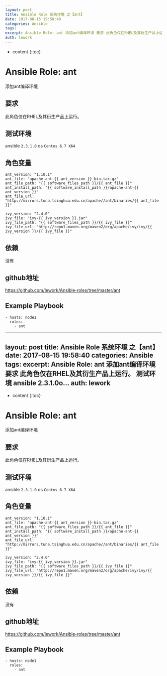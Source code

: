 ```yaml
---
layout: post
title: Ansible Role 系统环境 之【ant】
date: 2017-08-15 19:58:40
categories: Ansible
tags:
excerpt: Ansible Role: ant 添加ant编译环境 要求 此角色仅在RHEL及其衍生产品上运行。 测试环境 ansible 2.3.1.0o...
auth: lework
---
```

* content
{:toc}

# Ansible Role: ant

添加ant编译环境

## 要求

此角色仅在RHEL及其衍生产品上运行。

## 测试环境

ansible `2.3.1.0`
os `Centos 6.7 X64`

## 角色变量
    ant_version: "1.10.1"
    ant_file: "apache-ant-{{ ant_version }}-bin.tar.gz"
    ant_file_path: "{{ software_files_path }}/{{ ant_file }}"
    ant_install_path: "{{ software_install_path }}/apache-ant-{{ ant_version }}"
    ant_file_url: "http://mirrors.tuna.tsinghua.edu.cn/apache//ant/binaries/{{ ant_file }}"

    ivy_version: "2.4.0"
    ivy_file: "ivy-{{ ivy_version }}.jar"
    ivy_file_path: "{{ software_files_path }}/{{ ivy_file }}"
    ivy_file_url: "http://repo1.maven.org/maven2/org/apache/ivy/ivy/{{ ivy_version }}/{{ ivy_file }}"

## 依赖

没有

## github地址
https://github.com/lework/Ansible-roles/tree/master/ant

## Example Playbook

    - hosts: node1
      roles:
        - ant
---
layout: post
title: Ansible Role 系统环境 之【ant】
date: 2017-08-15 19:58:40
categories: Ansible
tags:
excerpt: Ansible Role: ant 添加ant编译环境 要求 此角色仅在RHEL及其衍生产品上运行。 测试环境 ansible 2.3.1.0o...
auth: lework
---
* content
{:toc}

# Ansible Role: ant

添加ant编译环境

## 要求

此角色仅在RHEL及其衍生产品上运行。

## 测试环境

ansible `2.3.1.0`
os `Centos 6.7 X64`

## 角色变量
    ant_version: "1.10.1"
    ant_file: "apache-ant-{{ ant_version }}-bin.tar.gz"
    ant_file_path: "{{ software_files_path }}/{{ ant_file }}"
    ant_install_path: "{{ software_install_path }}/apache-ant-{{ ant_version }}"
    ant_file_url: "http://mirrors.tuna.tsinghua.edu.cn/apache//ant/binaries/{{ ant_file }}"

    ivy_version: "2.4.0"
    ivy_file: "ivy-{{ ivy_version }}.jar"
    ivy_file_path: "{{ software_files_path }}/{{ ivy_file }}"
    ivy_file_url: "http://repo1.maven.org/maven2/org/apache/ivy/ivy/{{ ivy_version }}/{{ ivy_file }}"

## 依赖

没有

## github地址
https://github.com/lework/Ansible-roles/tree/master/ant

## Example Playbook

    - hosts: node1
      roles:
        - ant
